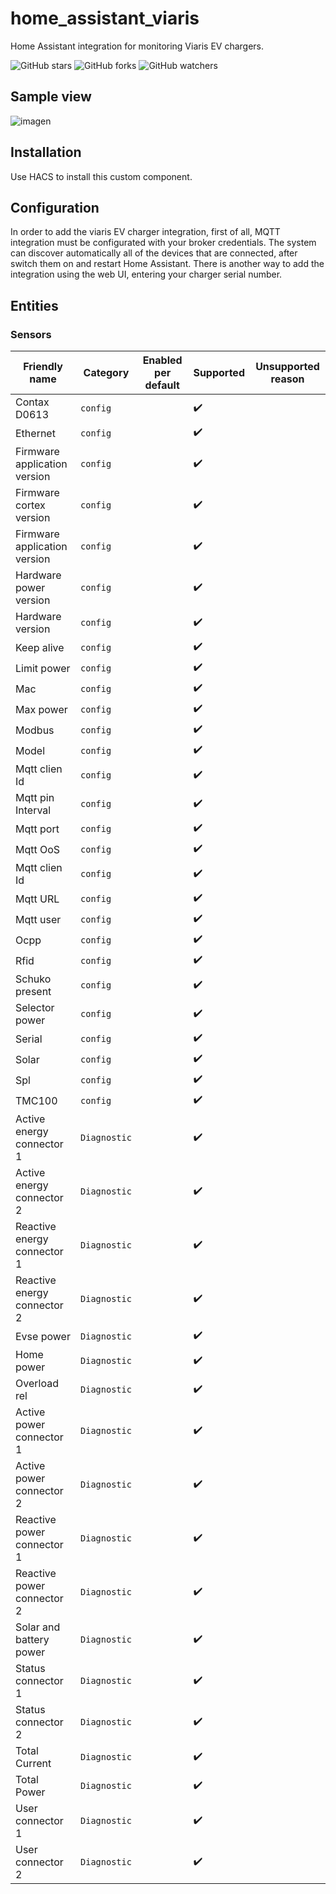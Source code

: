 # home_assistant_viaris

Home Assistant integration for monitoring Viaris EV chargers.

![GitHub stars](https://img.shields.io/github/stars/HGC72/homeassistant_assistant_viaris)
![GitHub forks](https://img.shields.io/github/forks/HGC72/homeassistant_assistant_viaris)
![GitHub watchers](https://img.shields.io/github/watchers/HGC72/homeassistant_assistant_viaris)

## Sample view

![imagen](https://github.com/HGC72/home_assistant_viaris/assets/66405397/0529bd2b-17ca-4747-b1a0-c648247c8641)

## Installation

Use HACS to install this custom component.

## Configuration

In order to add the viaris EV charger integration, first of all, MQTT integration must be configurated with your broker credentials. The system can discover automatically all of the devices that are connected, after switch them on and restart Home Assistant.  There is another way to add the integration using the web UI, entering your charger serial number.


## Entities

### Sensors

| Friendly name | Category | Enabled per default | Supported | Unsupported reason |
| ------------- | -------- | ------------------- | --------- | ------------------ |
| Contax D0613  | `config` |  | :heavy_check_mark: |  | 
| Ethernet | `config` |  | :heavy_check_mark: | |  
| Firmware application version | `config` |  | :heavy_check_mark: | |
| Firmware cortex version | `config` |  | :heavy_check_mark: | |
| Firmware application version | `config` |  | :heavy_check_mark: |  |
| Hardware power version | `config` |  | :heavy_check_mark: | |
| Hardware version | `config` |  | :heavy_check_mark: |  |
| Keep alive | `config` |  | :heavy_check_mark: |  |
| Limit power | `config` |  | :heavy_check_mark: | |
| Mac | `config` |  | :heavy_check_mark: | |
| Max power | `config` |  | :heavy_check_mark: | |
| Modbus | `config` |  | :heavy_check_mark: | |
| Model | `config` |  | :heavy_check_mark: | |
| Mqtt clien Id | `config` |  | :heavy_check_mark: | |
| Mqtt pin Interval | `config` |  | :heavy_check_mark: | |
| Mqtt port | `config` |  | :heavy_check_mark: | |
| Mqtt OoS | `config` |  | :heavy_check_mark: | |
| Mqtt clien Id | `config` |  | :heavy_check_mark: | |
| Mqtt URL | `config` |  | :heavy_check_mark: | |
| Mqtt user | `config` |  | :heavy_check_mark: | |
| Ocpp | `config` |  | :heavy_check_mark: | |
| Rfid | `config` |  | :heavy_check_mark: | |
| Schuko present | `config` |  | :heavy_check_mark: | |
| Selector power| `config` |  | :heavy_check_mark: | |
| Serial | `config` |  | :heavy_check_mark: | |
| Solar | `config` |  | :heavy_check_mark: | |
| Spl | `config` |  | :heavy_check_mark: | |
| TMC100 | `config` |  | :heavy_check_mark: | |
| Active energy connector 1 | `Diagnostic` |  | :heavy_check_mark: | |
| Active energy connector 2 | `Diagnostic` |  | :heavy_check_mark: | |
| Reactive energy connector 1 | `Diagnostic` |  | :heavy_check_mark: | |
| Reactive energy connector 2 | `Diagnostic` |  | :heavy_check_mark: | |
| Evse power | `Diagnostic` |  | :heavy_check_mark: | |
| Home power | `Diagnostic` |  | :heavy_check_mark: | |
| Overload rel | `Diagnostic` |  | :heavy_check_mark: | |
| Active power connector 1 | `Diagnostic` |  | :heavy_check_mark: | |
| Active power connector 2 | `Diagnostic` |  | :heavy_check_mark: | |
| Reactive power connector 1 | `Diagnostic` |  | :heavy_check_mark: | |
| Reactive power connector 2 | `Diagnostic` |  | :heavy_check_mark: | |
| Solar and battery power | `Diagnostic` |  | :heavy_check_mark: | |
| Status connector 1 | `Diagnostic` |  | :heavy_check_mark: | |
| Status connector 2 | `Diagnostic` |  | :heavy_check_mark: | |
| Total Current | `Diagnostic` |  | :heavy_check_mark: | |
| Total Power | `Diagnostic` |  | :heavy_check_mark: | |
| User connector 1 | `Diagnostic` |  | :heavy_check_mark: | |
| User connector 2 | `Diagnostic` |  | :heavy_check_mark: | |





















